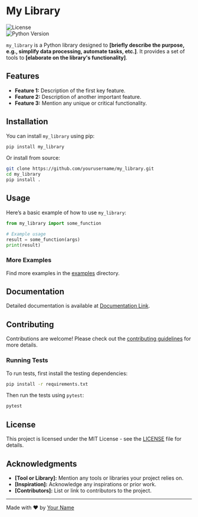 # My Library

![License](https://img.shields.io/badge/license-MIT-blue.svg)  
![Python Version](https://img.shields.io/badge/python-3.6%2B-brightgreen.svg)

`my_library` is a Python library designed to **[briefly describe the purpose, e.g., simplify data processing, automate tasks, etc.]**. It provides a set of tools to **[elaborate on the library's functionality]**.

## Features

- **Feature 1:** Description of the first key feature.
- **Feature 2:** Description of another important feature.
- **Feature 3:** Mention any unique or critical functionality.

## Installation

You can install `my_library` using pip:

```bash
pip install my_library
```

Or install from source:

```bash
git clone https://github.com/yourusername/my_library.git
cd my_library
pip install .
```

## Usage

Here’s a basic example of how to use `my_library`:

```python
from my_library import some_function

# Example usage
result = some_function(args)
print(result)
```

### More Examples

Find more examples in the [examples](examples/) directory.

## Documentation

Detailed documentation is available at [Documentation Link](https://example.com/docs).

## Contributing

Contributions are welcome! Please check out the [contributing guidelines](CONTRIBUTING.md) for more details.

### Running Tests

To run tests, first install the testing dependencies:

```bash
pip install -r requirements.txt
```

Then run the tests using `pytest`:

```bash
pytest
```

## License

This project is licensed under the MIT License - see the [LICENSE](LICENSE) file for details.

## Acknowledgments

- **[Tool or Library]:** Mention any tools or libraries your project relies on.
- **[Inspiration]:** Acknowledge any inspirations or prior work.
- **[Contributors]:** List or link to contributors to the project.

---

Made with ❤️ by [Your Name](https://github.com/yourusername)
